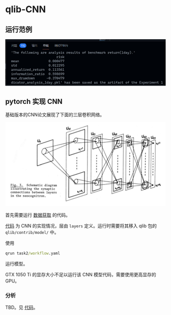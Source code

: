 # qlib-CNN

## 运行范例

![](task1/pass.png)

## pytorch 实现 CNN

基础版本的CNN论文展现了下面的三层卷积网络。

![](img/oldcnn.png)

首先需要运行 [数据获取](task2/get_data.ipynb) 的代码。

[代码](task2/pytorch_cnn.py) 为 CNN 的实现情况，层由 `layers` 定义。运行时需要将其移入 qlib 包的 `qlib/contrib/model/` 中。

使用
```cmd
qrun task2/workflow.yaml
```
运行模型。

GTX 1050 Ti 的显存大小不足以运行该 CNN 模型代码，需要使用更高显存的 GPU。

### 分析

TBD。见 [代码](workflow.ipynb)。